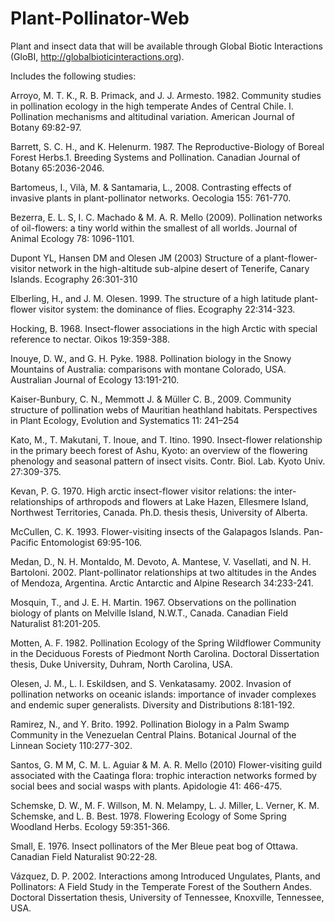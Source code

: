 # Plant-Pollinator-Web

Plant and insect data that will be available through Global Biotic Interactions (GloBI, http://globalbioticinteractions.org).

Includes the following studies:

Arroyo, M. T. K., R. B. Primack, and J. J. Armesto. 1982. Community studies in pollination ecology in the high temperate Andes of Central Chile. I. Pollination mechanisms and altitudinal variation. American Journal of Botany 69:82-97.

Barrett, S. C. H., and K. Helenurm. 1987. The Reproductive-Biology of Boreal Forest Herbs.1. Breeding Systems and Pollination. Canadian Journal of Botany 65:2036-2046.

Bartomeus, I., Vilà, M. & Santamaria, L., 2008. Contrasting effects of invasive plants in plant-pollinator networks. Oecologia 155: 761-770.

Bezerra, E. L. S, I. C. Machado & M. A. R. Mello (2009). Pollination networks of oil-flowers: a tiny world within the smallest of all worlds. Journal of Animal Ecology 78: 1096-1101.

Dupont YL, Hansen DM and Olesen JM (2003) Structure of a plant-flower-visitor network in the high-altitude sub-alpine desert of Tenerife, Canary Islands. Ecography 26:301-310

Elberling, H., and J. M. Olesen. 1999. The structure of a high latitude plant-flower visitor system: the dominance of flies. Ecography 22:314-323.

Hocking, B. 1968. Insect-flower associations in the high Arctic with special reference to nectar. Oikos 19:359-388.

Inouye, D. W., and G. H. Pyke. 1988. Pollination biology in the Snowy Mountains of Australia: comparisons with montane Colorado, USA. Australian Journal of Ecology 13:191-210.

Kaiser-Bunbury, C. N., Memmott J. & Müller C. B., 2009. Community structure of pollination webs of Mauritian heathland habitats. Perspectives in Plant Ecology, Evolution and Systematics 11: 241–254

Kato, M., T. Makutani, T. Inoue, and T. Itino. 1990. Insect-flower relationship in the primary beech forest of Ashu, Kyoto: an overview of the flowering phenology and seasonal pattern of insect visits. Contr. Biol. Lab. Kyoto Univ. 27:309-375.

Kevan, P. G. 1970. High arctic insect-flower visitor relations: the inter-relationships of arthropods and flowers at Lake Hazen, Ellesmere Island, Northwest Territories, Canada. Ph.D. thesis thesis, University of Alberta.

McCullen, C. K. 1993. Flower-visiting insects of the Galapagos Islands. Pan-Pacific Entomologist 69:95-106.

Medan, D., N. H. Montaldo, M. Devoto, A. Mantese, V. Vasellati, and N. H. Bartoloni. 2002. Plant-pollinator relationships at two altitudes in the Andes of Mendoza, Argentina. Arctic Antarctic and Alpine Research 34:233-241.

Mosquin, T., and J. E. H. Martin. 1967. Observations on the pollination biology of plants on Melville Island, N.W.T., Canada. Canadian Field Naturalist 81:201-205.

Motten, A. F. 1982. Pollination Ecology of the Spring Wildflower Community in the Deciduous Forests of Piedmont North Carolina. Doctoral Dissertation thesis, Duke University, Duhram, North Carolina, USA.

Olesen, J. M., L. I. Eskildsen, and S. Venkatasamy. 2002. Invasion of pollination networks on oceanic islands: importance of invader complexes and endemic super generalists. Diversity and Distributions 8:181-192.

Ramirez, N., and Y. Brito. 1992. Pollination Biology in a Palm Swamp Community in the Venezuelan Central Plains. Botanical Journal of the Linnean Society 110:277-302.

Santos, G. M M, C. M. L. Aguiar & M. A. R. Mello (2010) Flower-visiting guild associated with the Caatinga flora: trophic interaction networks formed by social bees and social wasps with plants. Apidologie 41: 466-475.

Schemske, D. W., M. F. Willson, M. N. Melampy, L. J. Miller, L. Verner, K. M. Schemske, and L. B. Best. 1978. Flowering Ecology of Some Spring Woodland Herbs. Ecology 59:351-366.

Small, E. 1976. Insect pollinators of the Mer Bleue peat bog of Ottawa. Canadian Field Naturalist 90:22-28.

Vázquez, D. P. 2002. Interactions among Introduced Ungulates, Plants, and Pollinators: A Field Study in the Temperate Forest of the Southern Andes. Doctoral Dissertation thesis, University of Tennessee, Knoxville, Tennessee, USA.
